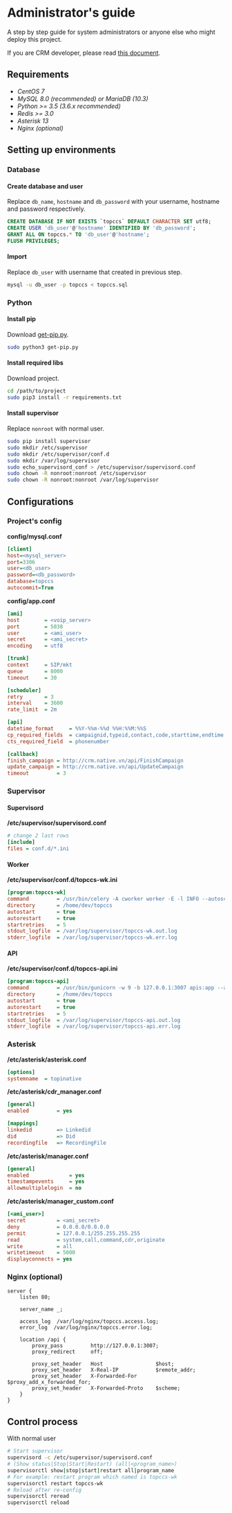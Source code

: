 # Administrator's guide
A step by step guide for system administrators or anyone else who might deploy this project.

If you are CRM developer, please read [this document](apispecs.md).

## Requirements
* *CentOS 7*
* *MySQL 8.0 (recommended) or MariaDB (10.3)*
* *Python >= 3.5 (3.6.x recommended)*
* *Redis >= 3.0*
* *Asterisk 13*
* *Nginx (optional)*

## Setting up environments
### Database 
#### Create database and user 
Replace `db_name`, `hostname` and `db_password` with your username, hostname and password respectively. 
```sql
CREATE DATABASE IF NOT EXISTS `topccs` DEFAULT CHARACTER SET utf8;
CREATE USER 'db_user'@'hostname' IDENTIFIED BY 'db_password';
GRANT ALL ON topccs.* TO 'db_user'@'hostname';
FLUSH PRIVILEGES;
```
#### Import
Replace `db_user` with username that created in previous step.
```bash
mysql -u db_user -p topccs < topccs.sql
```

### Python
#### Install pip
Download [get-pip.py](https://bootstrap.pypa.io/get-pip.py).
```bash
sudo python3 get-pip.py
``` 
#### Install required libs
Download project.
```bash
cd /path/to/project
sudo pip3 install -r requirements.txt
```
#### Install supervisor
Replace `nonroot` with normal user.
```bash
sudo pip install supervisor
sudo mkdir /etc/supervisor
sudo mkdir /etc/supervisor/conf.d
sudo mkdir /var/log/supervisor
sudo echo_supervisord_conf > /etc/supervisor/supervisord.conf
sudo chown -R nonroot:nonroot /etc/supervisor
sudo chown -R nonroot:nonroot /var/log/supervisor
```

## Configurations
### Project's config
**config/mysql.conf**

```ini
[client]
host=<mysql_server>
port=3306
user=<db_user>
password=<db_password>
database=topccs
autocommit=True
```

**config/app.conf**

```ini
[ami]
host        = <voip_server>
port        = 5038
user        = <ami_user>
secret      = <ami_secret>
encoding    = utf8

[trunk]
context     = SIP/mkt
queue       = 8000
timeout     = 30

[scheduler]
retry       = 3
interval    = 3600
rate_limit  = 2m

[api]
datetime_format     = %%Y-%%m-%%d %%H:%%M:%%S
cp_required_fields  = campaignid,typeid,contact,code,starttime,endtime
cts_required_field  = phonenumber

[callback]
finish_campaign = http://crm.native.vn/api/FinishCampaign
update_campaign = http://crm.native.vn/api/UpdateCampaign
timeout         = 3
```

### Supervisor
#### Supervisord
**/etc/supervisor/supervisord.conf**

```ini
# change 2 last rows
[include]
files = conf.d/*.ini
```

#### Worker
**/etc/supervisor/conf.d/topccs-wk.ini**

```ini
[program:topccs-wk]
command         = /usr/bin/celery -A cworker worker -E -l INFO --autoscale=8,4
directory       = /home/dev/topccs
autostart       = true
autorestart     = true
startretries    = 5
stdout_logfile  = /var/log/supervisor/topccs-wk.out.log
stderr_logfile  = /var/log/supervisor/topccs-wk.err.log
```

#### API
**/etc/supervisor/conf.d/topccs-api.ini**

```ini
[program:topccs-api]
command         = /usr/bin/gunicorn -w 9 -b 127.0.0.1:3007 apis:app --access-logfile - --max-requests 5000 --max-requests-jitter 10
directory       = /home/dev/topccs
autostart       = true
autorestart     = true
startretries    = 5
stdout_logfile  = /var/log/supervisor/topccs-api.out.log
stderr_logfile  = /var/log/supervisor/topccs-api.err.log
```

### Asterisk
**/etc/asterisk/asterisk.conf**

```ini
[options]
systemname  = topinative
```

**/etc/asterisk/cdr_manager.conf**

```ini
[general]
enabled         = yes

[mappings]
linkedid        => Linkedid
did             => Did
recordingfile   => RecordingFile
```

**/etc/asterisk/manager.conf**

```ini
[general]
enabled             = yes
timestampevents     = yes
allowmultiplelogin  = no
```

**/etc/asterisk/manager_custom.conf**

```ini
[<ami_user>]
secret          = <ami_secret>
deny            = 0.0.0.0/0.0.0.0
permit          = 127.0.0.1/255.255.255.255
read            = system,call,command,cdr,originate
write           = all
writetimeout    = 5000
displayconnects = yes
```

### Nginx (optional)
```text
server {
    listen 80;

    server_name _;

    access_log  /var/log/nginx/topccs.access.log;
    error_log  /var/log/nginx/topccs.error.log;

    location /api {
        proxy_pass         http://127.0.0.1:3007;
        proxy_redirect     off;

        proxy_set_header   Host                 $host;
        proxy_set_header   X-Real-IP            $remote_addr;
        proxy_set_header   X-Forwarded-For      $proxy_add_x_forwarded_for;
        proxy_set_header   X-Forwarded-Proto    $scheme;
    }
}
```

## Control process
With normal user
```bash
# Start supervisor
supervisord -c /etc/supervisor/supervisord.conf
# (Show status|Stop|Start|Restart) (all|<program_name>)
supervisorctl show|stop|start|restart all|program_name
# For example: restart program which named is topccs-wk
supervisorctl restart topccs-wk
# Reload after re-config
supervisorctl reread
supervisorctl reload
```
